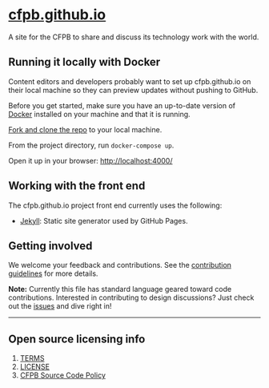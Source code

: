 # [cfpb.github.io](https://cfpb.github.io/)

A site for the CFPB to share and discuss its technology work with the world.

## Running it locally with Docker

Content editors and developers probably want to set up cfpb.github.io on
their local machine so they can preview updates without pushing to GitHub.

Before you get started, make sure you have an up-to-date version of [Docker](https://www.docker.com/get-started/) installed on your machine and that it is running.

[Fork and clone the repo](https://help.github.com/articles/fork-a-repo/)
to your local machine.

From the project directory, run `docker-compose up`. 

Open it up in your browser: [http://localhost:4000/](http://localhost:4000/)


## Working with the front end

The cfpb.github.io project front end currently uses the following:

- [Jekyll](http://jekyllrb.com/): Static site generator used by GitHub Pages.


## Getting involved

We welcome your feedback and contributions.
See the [contribution guidelines](CONTRIBUTING.md) for more details.

**Note:** Currently this file has standard language geared toward code contributions.
Interested in contributing to design discussions? Just check out the
[issues](https://github.com/cfpb/cfpb.github.io/issues) and dive right in!

----

## Open source licensing info
1. [TERMS](TERMS.md)
2. [LICENSE](LICENSE)
3. [CFPB Source Code Policy](https://github.com/cfpb/source-code-policy/)
